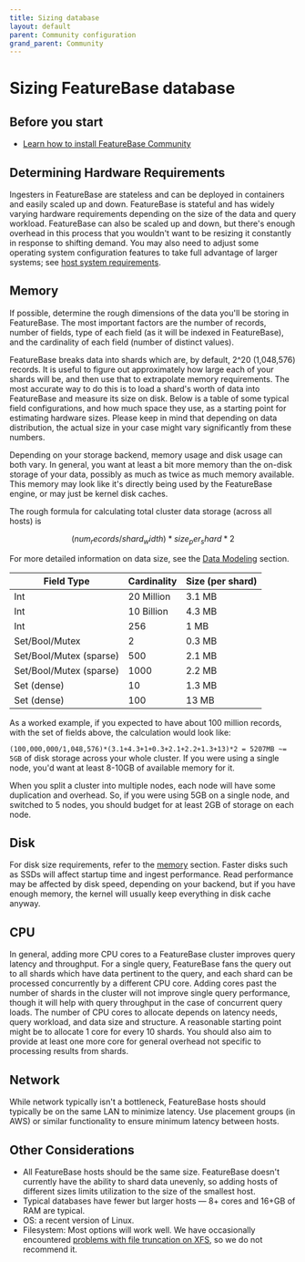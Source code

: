 ```yaml
---
title: Sizing database
layout: default
parent: Community configuration
grand_parent: Community
---
```


# Sizing FeatureBase database

## Before you start

* [Learn how to install FeatureBase Community](/community/community-setup/community-install-config)

## Determining Hardware Requirements

Ingesters in FeatureBase are stateless and can be deployed in containers and easily scaled up and down. FeatureBase is stateful and has widely varying hardware requirements depending on the size of the data and query workload. FeatureBase can also be scaled up and down, but there's enough overhead in this process that you wouldn't want to be resizing it constantly in response to shifting demand. You may also need to adjust some operating system configuration features to take full advantage of larger systems; see [host system requirements](/community/community-setup/hostsystem).

## Memory

If possible, determine the rough dimensions of the data you'll be storing in FeatureBase. The most important factors are the number of records, number of fields, type of each field (as it will be indexed in FeatureBase), and the cardinality of each field (number of distinct values).

FeatureBase breaks data into shards which are, by default, 2^20 (1,048,576) records. It is useful to figure out approximately how large each of your shards will be, and then use that to extrapolate memory requirements. The most accurate way to do this is to load a shard's worth of data into FeatureBase and measure its size on disk. Below is a table of some typical field configurations, and how much space they use, as a starting point for estimating hardware sizes. Please keep in mind that depending on data distribution, the actual size in your case might vary significantly from these numbers.

Depending on your storage backend, memory usage and disk usage can both vary. In general, you want at least a bit more memory than the on-disk storage of your data, possibly as much as twice as much memory available. This memory may look like it's directly being used by the FeatureBase engine, or may just be kernel disk caches.

The rough formula for calculating total cluster data storage (across all hosts) is

```math
(num_records/shard_width)*size_per_shard*2
```

For more detailed information on data size, see the [Data Modeling](/concepts/data-modeling-overview) section.

| Field Type              | Cardinality | Size (per shard) |
| -                       |           - | -                |
| Int                     |  20 Million | 3.1 MB           |
| Int                     |  10 Billion | 4.3 MB           |
| Int                     |         256 | 1 MB             |
| Set/Bool/Mutex          |           2 | 0.3 MB           |
| Set/Bool/Mutex (sparse) |         500 | 2.1 MB           |
| Set/Bool/Mutex (sparse) |        1000 | 2.2 MB           |
| Set (dense)             |          10 | 1.3 MB           |
| Set (dense)             |         100 | 13 MB            |


As a worked example, if you expected to have about 100 million records, with the set of fields above, the calculation would look like:

`(100,000,000/1,048,576)*(3.1+4.3+1+0.3+2.1+2.2+1.3+13)*2 = 5207MB ~= 5GB` of disk storage across your whole cluster. If you were using a single node, you'd want at least 8-10GB of available memory for it.

When you split a cluster into multiple nodes, each node will have some duplication and overhead. So, if you were using 5GB on a single node, and switched to 5 nodes, you should budget for at least 2GB of storage on each node.

## Disk

For disk size requirements, refer to the [memory](#memory) section. Faster disks such as SSDs will affect startup time and ingest performance. Read performance may be affected by disk speed, depending on your backend, but if you have enough memory, the kernel will usually keep everything in disk cache anyway.

## CPU

In general, adding more CPU cores to a FeatureBase cluster improves query latency and throughput. For a single query, FeatureBase fans the query out to all shards which have data pertinent to the query, and each shard can be processed concurrently by a different CPU core. Adding cores past the number of shards in the cluster will not improve single query performance, though it will help with query throughput in the case of concurrent query loads. The number of CPU cores to allocate depends on latency needs, query workload, and data size and structure. A reasonable starting point might be to allocate 1 core for every 10 shards. You should also aim to provide at least one more core for general overhead not specific to processing results from shards.

## Network

While network typically isn't a bottleneck, FeatureBase hosts should typically be on the same LAN to minimize latency. Use placement groups (in AWS) or similar functionality to ensure minimum latency between hosts.

## Other Considerations

*   All FeatureBase hosts should be the same size. FeatureBase doesn't currently have the ability to shard data unevenly, so adding hosts of different sizes limits utilization to the size of the smallest host.
*   Typical databases have fewer but larger hosts — 8+ cores and 16+GB of RAM are typical.
*   OS: a recent version of Linux.
*   Filesystem: Most options will work well. We have occasionally encountered [problems with file truncation on XFS](https://stackoverflow.com/questions/47077828/xfs-rhel7-3-cold-reboot-file-truncate), so we do not recommend it.
